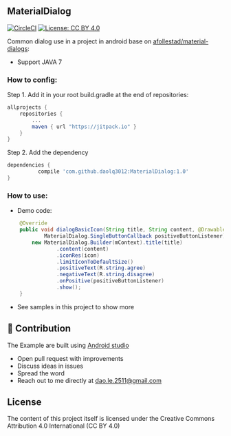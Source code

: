 ## MaterialDialog
[![CircleCI](https://circleci.com/gh/daolq3012/MaterialDialog.svg?style=shield)](https://circleci.com/gh/daolq3012/MaterialDialog)
[![License: CC BY 4.0](https://img.shields.io/badge/License-CC%20BY%204.0-lightgrey.svg)](https://creativecommons.org/licenses/by/4.0/)

Common dialog use in a project in android base on [afollestad/material-dialogs](https://github.com/afollestad/material-dialogs):
 - Support JAVA 7

### How to config:

Step 1. Add it in your root build.gradle at the end of repositories:

```gradle
allprojects {
	repositories {
		...
		maven { url "https://jitpack.io" }
	}
}
```

Step 2. Add the dependency
```gradle
dependencies {
	      compile 'com.github.daolq3012:MaterialDialog:1.0'
}
```

### How to use:
- Demo code:
```java
    @Override
    public void dialogBasicIcon(String title, String content, @DrawableRes int icon,
            MaterialDialog.SingleButtonCallback positiveButtonListener) {
        new MaterialDialog.Builder(mContext).title(title)
                .content(content)
                .iconRes(icon)
                .limitIconToDefaultSize()
                .positiveText(R.string.agree)
                .negativeText(R.string.disagree)
                .onPositive(positiveButtonListener)
                .show();
    }
```
- See samples in this project to show more

## 👬 Contribution

The Example are built using [Android studio](https://developer.android.com/studio/index.html)

- Open pull request with improvements
- Discuss ideas in issues
- Spread the word
- Reach out to me directly at dao.le.2511@gmail.com

## License

The content of this project itself is licensed under the Creative Commons Attribution 4.0 International (CC BY 4.0)
